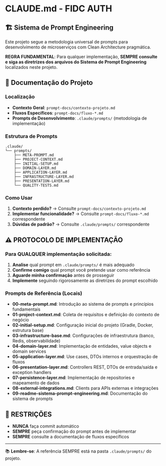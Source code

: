 # CLAUDE.md - FIDC AUTH

## 🏗️ Sistema de Prompt Engineering

Este projeto segue a metodologia universal de prompts para desenvolvimento de microserviços com Clean Architecture pragmática.

**REGRA FUNDAMENTAL**: Para qualquer implementação, **SEMPRE consulte e siga as diretrizes dos arquivos do Sistema de Prompt Engineering** localizados neste projeto.

## 📁 Documentação do Projeto

### Localização
- **Contexto Geral**: `prompt-docs/contexto-projeto.md`
- **Fluxos Específicos**: `prompt-docs/fluxo-*.md`
- **Prompts de Desenvolvimento**: `.claude/prompts/` (metodologia de implementação)

### Estrutura de Prompts
```
.claude/
└── prompts/
    ├── META-PROMPT.md
    ├── PROJECT-CONTEXT.md
    ├── INITIAL-SETUP.md
    ├── DOMAIN-LAYER.md
    ├── APPLICATION-LAYER.md
    ├── INFRASTRUCTURE-LAYER.md
    ├── PRESENTATION-LAYER.md
    └── QUALITY-TESTS.md
```

### Como Usar
1. **Contexto perdido?** → Consulte `prompt-docs/contexto-projeto.md`
2. **Implementar funcionalidade?** → Consulte `prompt-docs/fluxo-*.md` correspondente
3. **Dúvidas de padrão?** → Consulte `.claude/prompts/` correspondente

## ⚠️ PROTOCOLO DE IMPLEMENTAÇÃO

### Para QUALQUER implementação solicitada:

1. **Analise** qual prompt em `.claude/prompts/` é mais adequado
2. **Confirme comigo** qual prompt você pretende usar como referência
3. **Aguarde minha confirmação** antes de prosseguir
4. **Implemente** seguindo rigorosamente as diretrizes do prompt escolhido

### Prompts de Referência (Locais)
- **00-meta-prompt.md**: Introdução ao sistema de prompts e princípios fundamentais
- **01-project-context.md**: Coleta de requisitos e definição do contexto de negócio
- **02-initial-setup.md**: Configuração inicial do projeto (Gradle, Docker, estrutura base)
- **03-infrastructure-base.md**: Configurações de infraestrutura (banco, Redis, observabilidade)
- **04-domain-layer.md**: Implementação de entidades, value objects e domain services
- **05-application-layer.md**: Use cases, DTOs internos e orquestração de fluxos
- **06-presentation-layer.md**: Controllers REST, DTOs de entrada/saída e exception handlers
- **07-persistence-layer.md**: Implementação de repositories e mapeamento de dados
- **08-external-integrations.md**: Clients para APIs externas e integrações
- **09-readme-sistema-prompt-engineering.md**: Documentação do sistema de prompts

## 🚫 RESTRIÇÕES

- **NUNCA** faça commit automático
- **SEMPRE** peça confirmação do prompt antes de implementar
- **SEMPRE** consulte a documentação de fluxos específicos

---

📚 **Lembre-se**: A referência SEMPRE está na pasta `.claude/prompts/` do projeto.